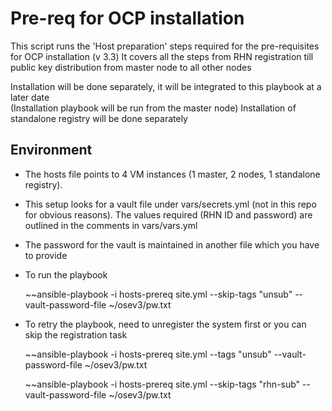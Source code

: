 # Pre-req for OCP installation

This script runs the 'Host preparation' steps required for the pre-requisites for OCP installation (v 3.3)
It covers all the steps from RHN registration till public key distribution from master node to all other nodes

Installation will be done separately, it will be integrated to this playbook at a later date  
(Installation playbook will be run from the master node)
Installation of standalone registry will be done separately

## Environment

 - The hosts file points to 4 VM instances (1 master, 2 nodes, 1 standalone registry).
 - This setup looks for a vault file under vars/secrets.yml (not in this repo for obvious reasons). The values required  (RHN ID and password) are outlined in the comments in vars/vars.yml
 - The password for the vault is maintained in another file which you have to provide
 - To run the playbook

	~~ansible-playbook -i hosts-prereq site.yml --skip-tags "unsub" --vault-password-file ~/osev3/pw.txt

 - To retry the playbook, need to unregister the system first or you can skip the registration task

 	~~ansible-playbook -i hosts-prereq site.yml --tags "unsub" --vault-password-file ~/osev3/pw.txt

 	~~ansible-playbook -i hosts-prereq site.yml --skip-tags "rhn-sub" --vault-password-file ~/osev3/pw.txt
